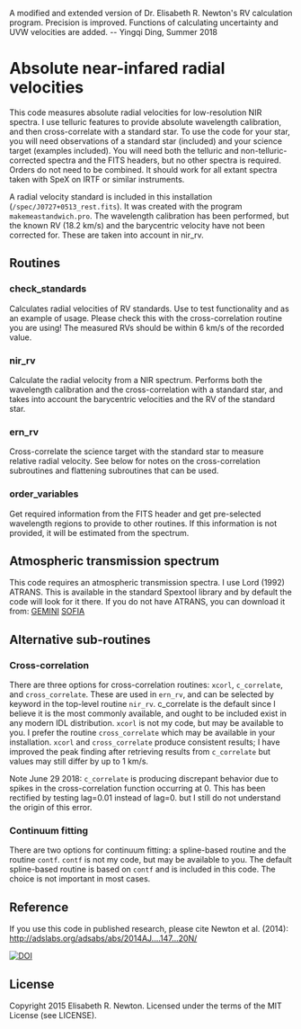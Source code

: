 A modified and extended version of Dr. Elisabeth R. Newton's RV calculation program. Precision is improved. Functions of calculating uncertainty and UVW velocities are added. -- Yingqi Ding, Summer 2018

# Absolute near-infared radial velocities

This code measures absolute radial velocities for low-resolution NIR spectra. I use telluric features to provide absolute wavelength calibration, and then cross-correlate with a standard star. To use the code for your star, you will need observations of a standard star (included) and your science target (examples included). You will need both the telluric and non-telluric-corrected spectra and the FITS headers, but no other spectra is required. Orders do not need to be combined. It should work for all extant spectra taken with SpeX on IRTF or similar instruments. 

A radial velocity standard is included in this installation (`/spec/J0727+0513_rest.fits`). It was created with the program `makemeastandwich.pro`. The wavelength calibration has been performed, but the known RV (18.2 km/s) and the barycentric velocity have not been corrected for. These are taken into account in nir_rv.

## Routines

### check_standards
Calculates radial velocities of RV standards. Use to test functionality and as an example of usage. Please check this with the cross-correlation routine you are using! The measured RVs should be within 6 km/s of the recorded value.

### nir_rv
Calculate the radial velocity from a NIR spectrum. Performs both the wavelength calibration and the cross-correlation with a standard star, and takes into account the barycentric velocities and the RV of the standard star.

### ern_rv
Cross-correlate the science target with the standard star to measure relative radial velocity. See below for notes on the cross-correlation subroutines and flattening subroutines that can be used.

### order_variables
Get required information from the FITS header and get pre-selected wavelength regions to provide to other routines. If this information is not provided, it will be estimated from the spectrum.

## Atmospheric transmission spectrum

This code requires an atmospheric transmission spectra. I use Lord (1992) ATRANS. This is available in the standard Spextool library and by default the code will look for it there. If you do not have ATRANS, you can download it from: [GEMINI](http://www.gemini.edu/sciops/telescopes-and-sites/observing-condition-constraints/ir-transmission-spectra)
[SOFIA](https://atran.sofia.usra.edu/cgi-bin/atran/atran.cgi)

## Alternative sub-routines

### Cross-correlation
There are three options for cross-correlation routines: `xcorl`, `c_correlate`, and `cross_correlate`. These are used in `ern_rv`, and can be selected by keyword in the top-level routine `nir_rv`. c_correlate is the default since I believe it is the most commonly available, and ought to be included exist in any modern IDL distribution. `xcorl` is not my code, but may be available to you. I prefer the routine `cross_correlate` which may be available in your installation. `xcorl` and `cross_correlate` produce consistent results; I have improved the peak finding after retrieving results from `c_correlate` but values may still differ by up to 1 km/s.

Note June 29 2018: `c_correlate` is producing discrepant behavior due to spikes in the cross-correlation function occurring at 0. This has been rectified by testing lag=0.01 instead of lag=0. but I still do not understand the origin of this error.

### Continuum fitting
There are two options for continuum fitting: a spline-based routine and the routine `contf`. `contf` is not my code, but may be available to you. The default spline-based routine is based on `contf` and is included in this code. The choice is not important in most cases.

## Reference

If you use this code in published research, please cite Newton et al. (2014): http://adslabs.org/adsabs/abs/2014AJ....147...20N/

[![DOI](https://zenodo.org/badge/4705/ernewton/tellrv.svg)](https://zenodo.org/badge/latestdoi/4705/ernewton/tellrv)

## License

Copyright 2015 Elisabeth R. Newton. Licensed under the terms of the MIT License (see LICENSE).
